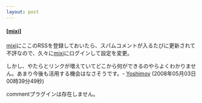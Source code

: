 ```yaml
---
layout: post
---
```

<h4>[<a href="http://mixi.jp/home.pl">mixi]</a></h4>
<p><a href="http://mixi.jp">mixi</a>にここのRSSを登録しておいたら、スパムコメントが入るたびに更新されて不評なので、久々に<a href="http://mixi.jp">mixi</a>にログインして設定を変更。</p>
<p>しかし、やたらとリンクが増えていてどこから何ができるのやらよくわかりません。あまり今後も活用する機会はなさそうです。- <a href="/?page=Yoshimov" class="wikipage">Yoshimov</a> (2008年05月03日 00時39分49秒)</p>
<p><span class="error">commentプラグインは存在しません。</span> </p>
